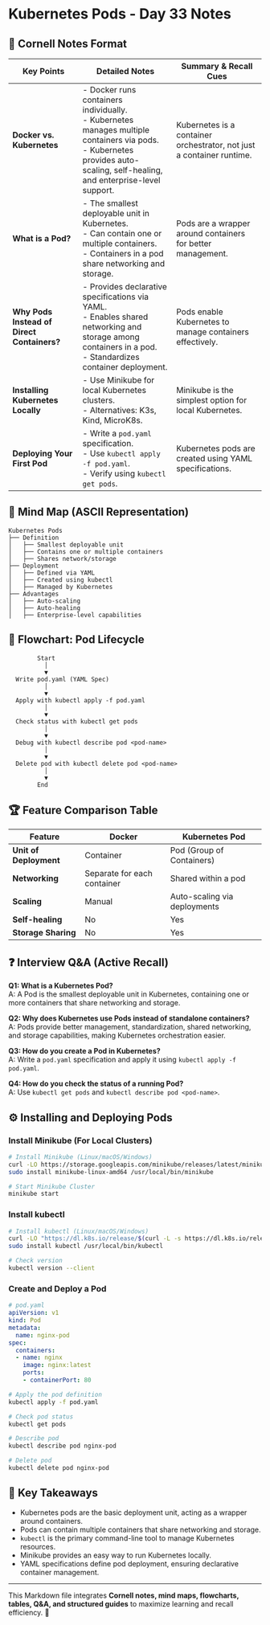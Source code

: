 # Kubernetes Pods - Day 33 Notes

## 📌 Cornell Notes Format

| **Key Points**                  | **Detailed Notes**                                                                 | **Summary & Recall Cues**                              |
|---------------------------------|----------------------------------------------------------------------------------|------------------------------------------------------|
| **Docker vs. Kubernetes**       | - Docker runs containers individually. <br> - Kubernetes manages multiple containers via pods. <br> - Kubernetes provides auto-scaling, self-healing, and enterprise-level support. | Kubernetes is a container orchestrator, not just a container runtime. |
| **What is a Pod?**              | - The smallest deployable unit in Kubernetes. <br> - Can contain one or multiple containers. <br> - Containers in a pod share networking and storage. | Pods are a wrapper around containers for better management. |
| **Why Pods Instead of Direct Containers?** | - Provides declarative specifications via YAML. <br> - Enables shared networking and storage among containers in a pod. <br> - Standardizes container deployment. | Pods enable Kubernetes to manage containers effectively. |
| **Installing Kubernetes Locally** | - Use Minikube for local Kubernetes clusters. <br> - Alternatives: K3s, Kind, MicroK8s. | Minikube is the simplest option for local Kubernetes. |
| **Deploying Your First Pod**    | - Write a `pod.yaml` specification. <br> - Use `kubectl apply -f pod.yaml`. <br> - Verify using `kubectl get pods`. | Kubernetes pods are created using YAML specifications. |

## 🧠 Mind Map (ASCII Representation)

```
Kubernetes Pods
├── Definition
│   ├── Smallest deployable unit
│   ├── Contains one or multiple containers
│   ├── Shares network/storage
├── Deployment
│   ├── Defined via YAML
│   ├── Created using kubectl
│   ├── Managed by Kubernetes
├── Advantages
│   ├── Auto-scaling
│   ├── Auto-healing
│   ├── Enterprise-level capabilities
```

## 🔄 Flowchart: Pod Lifecycle

```
        Start
          │
          ▼
  Write pod.yaml (YAML Spec)
          │
          ▼
  Apply with kubectl apply -f pod.yaml
          │
          ▼
  Check status with kubectl get pods
          │
          ▼
  Debug with kubectl describe pod <pod-name>
          │
          ▼
  Delete pod with kubectl delete pod <pod-name>
          │
          ▼
        End
```

## 🏆 Feature Comparison Table

| Feature        | Docker | Kubernetes Pod |
|---------------|--------|---------------|
| **Unit of Deployment** | Container | Pod (Group of Containers) |
| **Networking** | Separate for each container | Shared within a pod |
| **Scaling** | Manual | Auto-scaling via deployments |
| **Self-healing** | No | Yes |
| **Storage Sharing** | No | Yes |

## ❓ Interview Q&A (Active Recall)

**Q1: What is a Kubernetes Pod?**  
A: A Pod is the smallest deployable unit in Kubernetes, containing one or more containers that share networking and storage.

**Q2: Why does Kubernetes use Pods instead of standalone containers?**  
A: Pods provide better management, standardization, shared networking, and storage capabilities, making Kubernetes orchestration easier.

**Q3: How do you create a Pod in Kubernetes?**  
A: Write a `pod.yaml` specification and apply it using `kubectl apply -f pod.yaml`.

**Q4: How do you check the status of a running Pod?**  
A: Use `kubectl get pods` and `kubectl describe pod <pod-name>`.

## ⚙️ Installing and Deploying Pods

### Install Minikube (For Local Clusters)
```bash
# Install Minikube (Linux/macOS/Windows)
curl -LO https://storage.googleapis.com/minikube/releases/latest/minikube-linux-amd64
sudo install minikube-linux-amd64 /usr/local/bin/minikube

# Start Minikube Cluster
minikube start
```

### Install kubectl
```bash
# Install kubectl (Linux/macOS/Windows)
curl -LO "https://dl.k8s.io/release/$(curl -L -s https://dl.k8s.io/release/stable.txt)/bin/linux/amd64/kubectl"
sudo install kubectl /usr/local/bin/kubectl

# Check version
kubectl version --client
```

### Create and Deploy a Pod
```yaml
# pod.yaml
apiVersion: v1
kind: Pod
metadata:
  name: nginx-pod
spec:
  containers:
  - name: nginx
    image: nginx:latest
    ports:
    - containerPort: 80
```

```bash
# Apply the pod definition
kubectl apply -f pod.yaml

# Check pod status
kubectl get pods

# Describe pod
kubectl describe pod nginx-pod

# Delete pod
kubectl delete pod nginx-pod
```

## 🎯 Key Takeaways
- Kubernetes pods are the basic deployment unit, acting as a wrapper around containers.
- Pods can contain multiple containers that share networking and storage.
- `kubectl` is the primary command-line tool to manage Kubernetes resources.
- Minikube provides an easy way to run Kubernetes locally.
- YAML specifications define pod deployment, ensuring declarative container management.

---
This Markdown file integrates **Cornell notes, mind maps, flowcharts, tables, Q&A, and structured guides** to maximize learning and recall efficiency. 🚀
